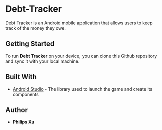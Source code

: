 # Debt-Tracker
Debt Tracker is an Android mobile application that allows users to keep track of the money they owe.

## Getting Started
To run **Debt Tracker** on your device, you can clone this Github repository and sync it with your local machine. 

## Built With

* [Android Studio](https://developer.android.com/studio) - The library used to launch the game and create its components

## Author

* **Philips Xu**
